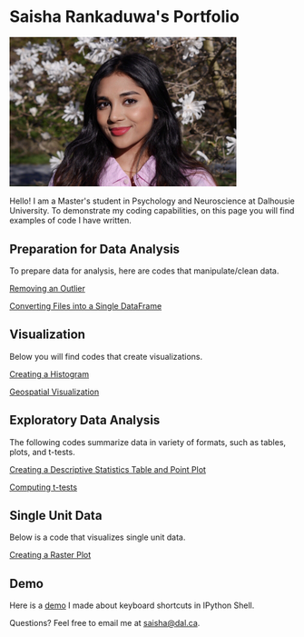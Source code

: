 # Saisha Rankaduwa's Portfolio

<img src="saisha.jpg" alt="saisha" width="400"/>
 <br />

Hello! I am a Master's student in Psychology and Neuroscience at Dalhousie University. To demonstrate my coding capabilities, on this page you will find examples of code I have written.

## Preparation for Data Analysis
To prepare data for analysis, here are codes that manipulate/clean data.

[Removing an Outlier](removing_an_outlier_in_a_list.md)

[Converting Files into a Single DataFrame](converting_files_into_a_single_DataFrame.md)

## Visualization
Below you will find codes that create visualizations.

[Creating a Histogram](creating_a_histogram.md)

[Geospatial Visualization](geospatial_visualization.md)

## Exploratory Data Analysis
The following codes summarize data in variety of formats, such as tables, plots, and t-tests. 

[Creating a Descriptive Statistics Table and Point Plot](descriptive_statistics_table_and_point_plot.md)

[Computing t-tests](computing_t-tests.md)


## Single Unit Data
Below is a code that visualizes single unit data.

[Creating a Raster Plot](raster_plot.md)

## Demo

Here is a [demo](https://youtu.be/1ovBBDLfGm0) I made about keyboard shortcuts in IPython Shell.

Questions? Feel free to email me at [saisha@dal.ca](mailto:saisha@dal.ca).
